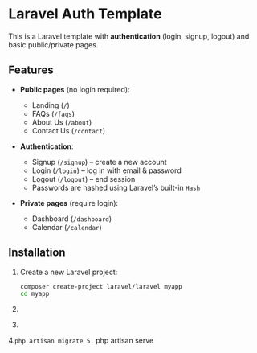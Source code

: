 # Laravel Auth Template

This is a Laravel template with **authentication** (login, signup, logout) and basic public/private pages.

## Features
- **Public pages** (no login required):
  - Landing (`/`)
  - FAQs (`/faqs`)
  - About Us (`/about`)
  - Contact Us (`/contact`)

- **Authentication**:
  - Signup (`/signup`) – create a new account
  - Login (`/login`) – log in with email & password
  - Logout (`/logout`) – end session
  - Passwords are hashed using Laravel’s built-in `Hash`

- **Private pages** (require login):
  - Dashboard (`/dashboard`)
  - Calendar (`/calendar`)

## Installation
1. Create a new Laravel project:
   ```bash
   composer create-project laravel/laravel myapp
   cd myapp

2. ``` composer install
3. ``` Set up your .env file (use .env.example as a guide) and configure your database connection.
4.``` php artisan migrate
5. ``` php artisan serve
